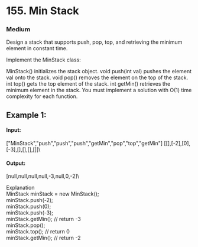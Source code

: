 # 155. Min Stack

### Medium

Design a stack that supports push, pop, top, and retrieving the minimum element in constant time.

Implement the MinStack class:

MinStack() initializes the stack object. void push(int val) pushes the element val onto the stack. void pop() removes
the element on the top of the stack. int top() gets the top element of the stack. int getMin() retrieves the minimum
element in the stack. You must implement a solution with O(1) time complexity for each function.

## Example 1:

#### Input:
["MinStack","push","push","push","getMin","pop","top","getMin"]
[[],[-2],[0],[-3],[],[],[],[]]\

#### Output:
[null,null,null,null,-3,null,0,-2]\

Explanation\
MinStack minStack = new MinStack();\
minStack.push(-2);\
minStack.push(0);\
minStack.push(-3);\
minStack.getMin(); // return -3\
minStack.pop();\
minStack.top(); // return 0\
minStack.getMin(); // return -2